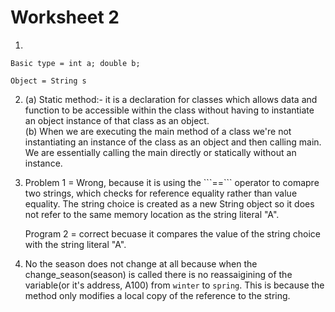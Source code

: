 # Worksheet 2

1.
```
Basic type = int a; double b;
```
```
Object = String s
```
2. <p> (a) Static method:- it is a declaration for classes which allows data and function to be accessible within the class without having to instantiate an object instance of that class as an object. <br> (b) When we are executing the main method of a class we're not instantiating an instance of the class as an object and then calling main. We are essentially calling the main directly or statically without an instance.

3. <p> Problem 1 = Wrong, because it is using the ```==``` operator to comapre two strings, which checks for reference equality rather than value equality. The  string choice is created as a new String object so it does not refer to the same memory location as the string literal "A". <p> Program 2 = correct becuase it compares the value of the string choice with the string literal "A".

4. No the season does not change at all because when the change_season(season) is called there is no reassaigining of the variable(or it's address, A100) from ```winter``` to ```spring```. This is because the method only modifies a local copy of the reference to the string.
